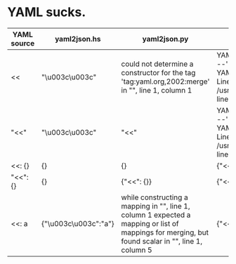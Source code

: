 # YAML sucks.

| YAML source | yaml2json.hs | yaml2json.py | yaml2json.pl |
|---|---|---|---|
| << | "\u003c\u003c" | could not determine a constructor for the tag 'tag:yaml.org,2002:merge' in "<stdin>", line 1, column 1 | YAML Error: Expected separator '---' Code: YAML_PARSE_ERR_NO_SEPARATOR Line: 1 Document: 2 at /usr/share/perl5/YAML/Loader.pm line 81. |
| "<<" | "\u003c\u003c" | "<<" | YAML Error: Expected separator '---' Code: YAML_PARSE_ERR_NO_SEPARATOR Line: 1 Document: 2 at /usr/share/perl5/YAML/Loader.pm line 81. |
| <<: {} | {} | {} | {"<<":{}} |
| "<<": {} | {} | {"<<": {}} | {"<<":{}} |
| <<: a | {"\u003c\u003c":"a"} | while constructing a mapping in "<stdin>", line 1, column 1 expected a mapping or list of mappings for merging, but found scalar in "<stdin>", line 1, column 5 | {"<<":"a"} |
